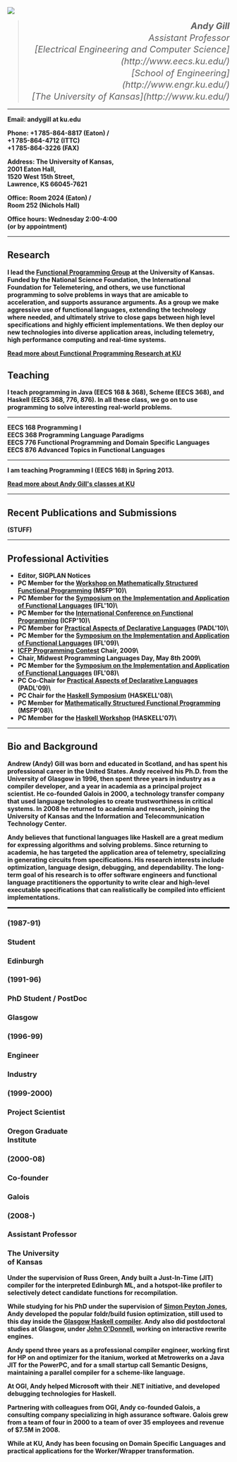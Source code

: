 ![](http://www.ittc.ku.edusites/default/files/me.jpg)

<div class="row"><div class="span6 offset0">

<blockquote class="pull-right">
<address style="font-size: 15pt; line-height: 20pt; text-align: right">
<strong>Andy Gill</strong><br>
Assistant Professor<br>
[Electrical Engineering and Computer Science](http://www.eecs.ku.edu/)<br>
[School of Engineering](http://www.engr.ku.edu/)<br>
[The University of Kansas](http://www.ku.edu/)</address></blockquote>

</div><div class="span4 offset2">

--------------- -----------------------------
<b>Email:<b>    andygill at ku.edu

Phone:          +1 785-864-8817 (Eaton) / <BR>
                +1 785-864-4712 (ITTC) <BR>
                +1 785-864-3226 (FAX)

Address:        The University of Kansas, <BR>
                2001 Eaton Hall, <BR>
                1520 West 15th Street, <BR>
                Lawrence, KS 66045-7621

Office:         Room 2024 (Eaton) / <BR>
                Room 252 (Nichols Hall)

Office hours:   Wednesday 2:00-4:00 <BR>
                 (or by appointment)
--------------- -----------------------------

        
</div></div>


<div class="row"><div class="span6">

<div style="padding-right: 10pt">
 
 Research
--------

I lead the [Functional Programming Group](/index) at the University of Kansas.
Funded by the National Science Foundation, 
the International Foundation for Telemetering, and others,
we use functional programming to solve problems in ways that are
amicable to acceleration, and supports
assurance arguments. As a group we make aggressive use of functional languages,
extending the technology where needed, and ultimately strive to close
gaps between high level specifications and highly efficient
implementations. We then deploy our new technologies into diverse
application areas, including telemetry, high performance computing and
real-time systems.

<a class="label" href="/Research">Read more about Functional Programming Research at KU</a>

</div>

</div><div class="span6">

Teaching
--------

I teach programming in Java (EECS 168 &amp; 368), 
Scheme (EECS 368), and Haskell (EECS 368, 776, 876). 
In all these class, we go on to use programming
to solve interesting real-world problems.

--------  --------------                                          
EECS 168  Programming I                                          
EECS 368  Programming Language Paradigms                         
EECS 776  Functional Programming and Domain Specific Languages   
EECS 876  Advanced Topics in Functional Languages                
--------  --------------                                          

I am teaching Programming I (EECS 168) in Spring 2013.

<a class="label" href="/Teaching">Read more about Andy Gill's classes at KU</a>

</div></div>

--------------------------------------------------------


Recent Publications and Submissions
-----------------------------------

(STUFF)


--------------------------------------------------------


<div class="row"><div class="span12">

Professional Activities
-----------------------

-   Editor, SIGPLAN Notices
-   PC Member for the [Workshop on Mathematically Structured Functional
    Programming](http://cs.ioc.ee/msfp/msfp2010/) (MSFP'10)\
-   PC Member for the [Symposium on the Implementation and Application
    of Functional
    Languages](http://www.cs.uu.nl/wiki/bin/view/IFL2010/WebHome)
    (IFL'10)\
-   PC Member for the [International Conference on Functional
    Programming](http://www.icfpconference.org/) (ICFP'10)\
-   PC Member for [Practical Aspects of Declarative
    Languages](http://clip.dia.fi.upm.es/Conferences/PADL-2010/)
    (PADL'10)\
-   PC Member for the [Symposium on the Implementation and Application
    of Functional
    Languages](http://tltc.shu.edu/blogs/projects/IFL2009/) (IFL'09)\
-   [ICFP Programming Contest](http://www.icfpcontest.org/) Chair, 2009\
-   Chair, Midwest Programming Languages Day, May 8th 2009\
-   PC Member for the [Symposium on the Implementation and Application
    of Functional Languages](http://events.sac-home.org/ifl2008/)
    (IFL'08)\
-   PC Co-Chair for [Practical Aspects of Declarative
    Languages](http://cs.utdallas.edu/padl09/) (PADL'09)\
-   PC Chair for the [Haskell
    Symposium](http://www.haskell.org/haskell-symposium/2008/)
    (HASKELL'08)\
-   PC Member for [Mathematically Structured Functional
    Programming](http://msfp.org.uk/) (MSFP'08)\
-   PC Member for the [Haskell
    Workshop](http://www.haskell.org/haskell-workshop/2007/)
    (HASKELL'07)\

</div><div class="span6">

</div></div>

----------------------------

Bio and Background
------------------

Andrew (Andy) Gill was born and educated in Scotland, and has spent his
professional career in the United States. Andy received his Ph.D. from
the University of Glasgow in 1996, then spent three years in industry as
a compiler developer, and a year in academia as a principal project
scientist. He co-founded Galois in 2000, a technology transfer company
that used language technologies to create trustworthiness in critical
systems. In 2008 he returned to academia and research, joining the
University of Kansas and the Information and Telecommunication
Technology Center.

Andy believes that functional languages like Haskell are a great medium
for expressing algorithms and solving problems. Since returning to
academia, he has targeted the application area of telemetry,
specializing in generating circuits from specifications. His research
interests include optimization, language design, debugging, and
dependability. The long-term goal of his research is to offer software
engineers and functional language practitioners the opportunity to write
clear and high-level executable specifications that can realistically be
compiled into efficient implementations.

<hr style="border: dotted 1pt;">

<div class="row fpg-small"><div class="span2">

### (1987-91)
### Student
### Edinburgh 

</div><div class="span2">

### (1991-96)
### PhD Student / PostDoc
### Glasgow 

</div><div class="span2">

### (1996-99)
### Engineer
### Industry

</div><div class="span2">

### (1999-2000)
### Project Scientist
### Oregon Graduate<BR>Institute

</div><div class="span2">

### (2000-08)
### Co-founder
### Galois 

</div><div class="span2">

### (2008-)
### Assistant Professor
### The University<BR>of Kansas 

</div></div>

<div class="row fpg-small"><div class="span2">

Under the supervision
of Russ Green, Andy built a Just-In-Time (JIT) compiler for the
interpreted Edinburgh ML, and a hotspot-like profiler to selectively
detect candidate functions for recompilation.

</div><div class="span2">

While studying for his PhD under the supervision of [Simon Peyton
Jones](http://research.microsoft.com/en-us/people/simonpj/), Andy
developed the popular foldr/build fusion optimization, still used to
this day inside the [Glasgow Haskell
compiler](http://www.haskell.org/ghc).
Andy also did postdoctoral studies at Glasgow, under [John
O'Donnell](http://www.dcs.gla.ac.uk/~jtod), working on interactive
rewrite engines.

</div><div class="span2">

Andy spend three years as a professional compiler engineer, working
first for HP on and optimizer for the itanium, worked at Metrowerks on a
Java JIT for the PowerPC, and for a small startup call Semantic Designs,
maintaining a parallel compiler for a scheme-like language.

</div><div class="span2">

At OGI, Andy helped Microsoft with their .NET initiative, and developed
debugging technologies for Haskell.

</div><div class="span2">

Partnering with colleagues from OGI, Andy co-founded Galois, a
consulting company specializing in high assurance software. Galois grew
from a team of four in 2000 to a team of over 35 employees and revenue
of $7.5M in 2008.

</div><div class="span2">

While at KU, Andy has been focusing on Domain Specific Languages
and practical applications for the Worker/Wrapper transformation.


</div></div>


